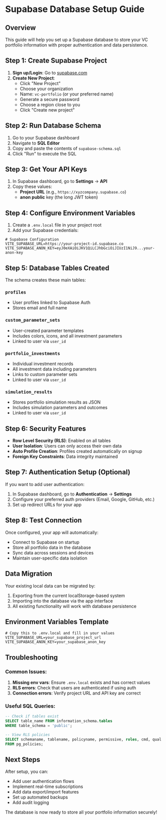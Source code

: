# Supabase Database Setup Guide

## Overview
This guide will help you set up a Supabase database to store your VC portfolio information with proper authentication and data persistence.

## Step 1: Create Supabase Project

1. **Sign up/Login**: Go to [supabase.com](https://supabase.com)
2. **Create New Project**:
   - Click "New Project"
   - Choose your organization  
   - Name: `vc-portfolio` (or your preferred name)
   - Generate a secure password
   - Choose a region close to you
   - Click "Create new project"

## Step 2: Run Database Schema

1. Go to your Supabase dashboard
2. Navigate to **SQL Editor** 
3. Copy and paste the contents of `supabase-schema.sql`
4. Click "Run" to execute the SQL

## Step 3: Get Your API Keys

1. In Supabase dashboard, go to **Settings** → **API**
2. Copy these values:
   - **Project URL** (e.g., `https://xyzcompany.supabase.co`)
   - **anon public** key (the long JWT token)

## Step 4: Configure Environment Variables

1. Create a `.env.local` file in your project root
2. Add your Supabase credentials:

```env
# Supabase Configuration
VITE_SUPABASE_URL=https://your-project-id.supabase.co
VITE_SUPABASE_ANON_KEY=eyJ0eXAiOiJKV1QiLCJhbGciOiJIUzI1NiJ9...your-anon-key
```

## Step 5: Database Tables Created

The schema creates these main tables:

### `profiles`
- User profiles linked to Supabase Auth
- Stores email and full name

### `custom_parameter_sets`
- User-created parameter templates
- Includes colors, icons, and all investment parameters
- Linked to user via `user_id`

### `portfolio_investments`
- Individual investment records
- All investment data including parameters
- Links to custom parameter sets
- Linked to user via `user_id`

### `simulation_results`
- Stores portfolio simulation results as JSON
- Includes simulation parameters and outcomes
- Linked to user via `user_id`

## Step 6: Security Features

- **Row Level Security (RLS)**: Enabled on all tables
- **User Isolation**: Users can only access their own data
- **Auto Profile Creation**: Profiles created automatically on signup
- **Foreign Key Constraints**: Data integrity maintained

## Step 7: Authentication Setup (Optional)

If you want to add user authentication:

1. In Supabase dashboard, go to **Authentication** → **Settings**
2. Configure your preferred auth providers (Email, Google, GitHub, etc.)
3. Set up redirect URLs for your app

## Step 8: Test Connection

Once configured, your app will automatically:
- Connect to Supabase on startup
- Store all portfolio data in the database
- Sync data across sessions and devices
- Maintain user-specific data isolation

## Data Migration

Your existing local data can be migrated by:
1. Exporting from the current localStorage-based system
2. Importing into the database via the app interface
3. All existing functionality will work with database persistence

## Environment Variables Template

```env
# Copy this to .env.local and fill in your values
VITE_SUPABASE_URL=your_supabase_project_url
VITE_SUPABASE_ANON_KEY=your_supabase_anon_key
```

## Troubleshooting

### Common Issues:
1. **Missing env vars**: Ensure `.env.local` exists and has correct values
2. **RLS errors**: Check that users are authenticated if using auth
3. **Connection errors**: Verify project URL and API key are correct

### Useful SQL Queries:
```sql
-- Check if tables exist
SELECT table_name FROM information_schema.tables 
WHERE table_schema = 'public';

-- View RLS policies
SELECT schemaname, tablename, policyname, permissive, roles, cmd, qual 
FROM pg_policies;
```

## Next Steps

After setup, you can:
- Add user authentication flows
- Implement real-time subscriptions
- Add data export/import features
- Set up automated backups
- Add audit logging

The database is now ready to store all your portfolio information securely! 